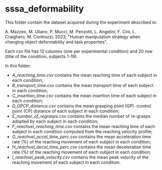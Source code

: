 # sssa_deformability

This folder contain the dataset acquired during the experiment described in:

A. Mazzeo, M. Uliano, P. Mucci, M. Penzotti, L. Angelini, F. Cini, L. Craighero, M. Controzzi, 2023, "Human manipulation strategy when changing object deformability and task properties".

Each csv file has 12 columns (one per experimental condition) and 20 row (title of the condition, subjects 1-19).

In this folder:
* _A_reaching_time.csv_ contains the mean reaching time of each subject in each condition;
* _B_transport_time.csv_ contains the mean transport time of each subject in each condition;
* _C_insertion_time.csv_ contains the mean insertion time of each subject in each condition;
* _D_GPCP_distance.csv_ contains the mean grasping point (GP) -control point (CP) distance of each subject in each condition;
* _E_number_of_regrasps.csv_ contains the median number of re-grasps adopted by  each subject in each condition;
* _F_reachvel_reaching_time.csv_ contains the mean reaching time of each subject in each condition computed from the reaching velocity profile;
* _G_reachvel_accel_time_perc.csv_ contains the mean acceleration time rate (%) of the reaching movement of each subject in each condition;
* _H_reachvel_decel_time_perc.csv_ contains the mean deceleration time rate (%) of the reaching movement of each subject in each condition;
* _I_reachvel_peak_velocity.csv_ contains the mean peak velocity of the reaching movement of each subject in each condition.

